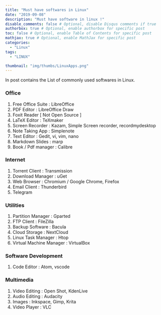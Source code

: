 ```yaml
---
title: "Must have softwares in Linux"
date: "2019-09-08"
description: "Must have software in linux !"
disable_comments: false # Optional, disable Disqus comments if true
authorbox: true # Optional, enable authorbox for specific post
toc: false # Optional, enable Table of Contents for specific post
mathjax: true # Optional, enable MathJax for specific post
categories:
  - "Linux"
tags:
  - "LINUX"

thumbnail: "img/thumbs/LinuxApps.png"
---
```

In post contains the List of commonly used softwares in Linux.

<!--more-->

### Office
1. Free Office Suite : LibreOffice
2. PDF Editor : LibreOffice Draw
3. Foxit Reader [ Not Open Source ]
4. LaTeX Editor : TeXmaker
5. Screen Recorder : Kazam, Simple Screen recorder, recordmydesktop
6. Note Taking App : Simplenote
7. Text Editor : Gedit, vi, vim, nano
9. Markdown Slides : marp
10. Book / Pdf manager : Calibre

### Internet
1. Torrent Client : Transmission
2. Download Manager : uGet
3. Web Browser : Chromium / Google Chrome, Firefox
4. Email Client : Thunderbird
5. Telegram


### Utilities
1. Partition Manager : Gparted
2. FTP Client : FileZilla
3. Backup Software : Bacula
4. Cloud Storage : NextCloud
5. Linux Task Manager : Htop
6. Virtual Machine Manager : VirtualBox


### Software Development
1. Code Editor : Atom, vscode


### Multimedia
1. Video Editing : Open Shot, KdenLive
2. Audio Editing : Audacity
3. Images : Inkspace, Gimp, Krita
4. Video Player : VLC
